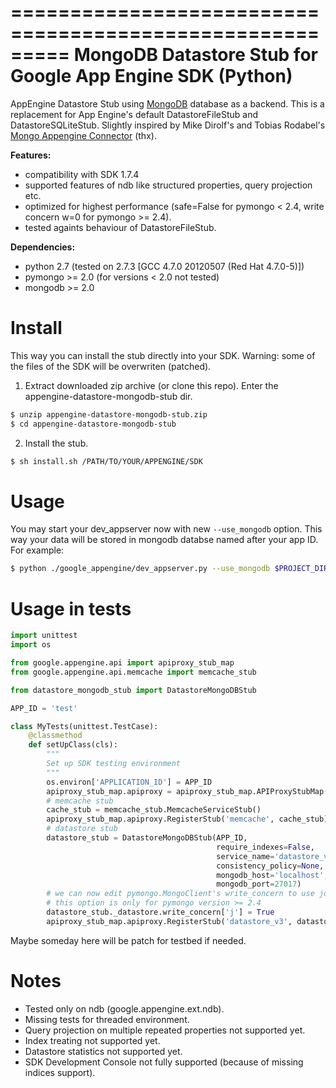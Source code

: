 =========================================================
MongoDB Datastore Stub for Google App Engine SDK (Python)
=========================================================
AppEngine Datastore Stub using [MongoDB](http://www.mongodb.org/) database as a backend.
This is a replacement for App Engine's default DatastoreFileStub and DatastoreSQLiteStub.
Slightly inspired by Mike Dirolf's and Tobias Rodabel's
[Mongo Appengine Connector](https://github.com/mdirolf/mongo-appengine-connector) (thx).

**Features:**
* compatibility with SDK 1.7.4 
* supported features of ndb like structured properties, query projection etc.
* optimized for highest performance (safe=False for pymongo < 2.4, write concern w=0 for pymongo >= 2.4).
* tested againts behaviour of DatastoreFileStub.

**Dependencies:**
* python 2.7 (tested on 2.7.3 [GCC 4.7.0 20120507 (Red Hat 4.7.0-5)])
* pymongo >= 2.0 (for versions < 2.0 not tested)
* mongodb >= 2.0


Install
=======
This way you can install the stub directly into your SDK. Warning: some of the files of the SDK
will be overwriten (patched).

1. Extract downloaded zip archive (or clone this repo). Enter the appengine-datastore-mongodb-stub dir.
```bash
$ unzip appengine-datastore-mongodb-stub.zip
$ cd appengine-datastore-mongodb-stub
```

2. Install the stub.
```bash
$ sh install.sh /PATH/TO/YOUR/APPENGINE/SDK
```

Usage
=====
You may start your dev_appserver now with new `--use_mongodb` option. This way your data will be stored in
mongodb databse named after your app ID. For example:
```bash
$ python ./google_appengine/dev_appserver.py --use_mongodb $PROJECT_DIR
```


Usage in tests
==============
```python
import unittest
import os

from google.appengine.api import apiproxy_stub_map
from google.appengine.api.memcache import memcache_stub

from datastore_mongodb_stub import DatastoreMongoDBStub

APP_ID = 'test'

class MyTests(unittest.TestCase):
    @classmethod
    def setUpClass(cls):
        """
        Set up SDK testing environment
        """
        os.environ['APPLICATION_ID'] = APP_ID
        apiproxy_stub_map.apiproxy = apiproxy_stub_map.APIProxyStubMap()
        # memcache stub
        cache_stub = memcache_stub.MemcacheServiceStub()
        apiproxy_stub_map.apiproxy.RegisterStub('memcache', cache_stub)
        # datastore stub
        datastore_stub = DatastoreMongoDBStub(APP_ID,
                                              require_indexes=False,
                                              service_name='datastore_v3',
                                              consistency_policy=None,
                                              mongodb_host='localhost',
                                              mongodb_port=27017)
        # we can now edit pymongo.MongoClient's write_concern to use journaling
        # this option is only for pymongo version >= 2.4
        datastore_stub._datastore.write_concern['j'] = True
        apiproxy_stub_map.apiproxy.RegisterStub('datastore_v3', datastore_stub)
```

Maybe someday here will be patch for testbed if needed.

Notes
=====
* Tested only on ndb (google.appengine.ext.ndb).
* Missing tests for threaded environment.
* Query projection on multiple repeated properties not supported yet.
* Index treating not supported yet.
* Datastore statistics not supported yet.
* SDK Development Console not fully supported (because of missing indices support).



